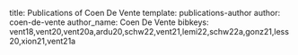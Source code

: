 title: Publications of Coen De Vente
template: publications-author
author: coen-de-vente
author_name: Coen De Vente
bibkeys: vent18,vent20,vent20a,ardu20,schw22,vent21,lemi22,schw22a,gonz21,less20,xion21,vent21a